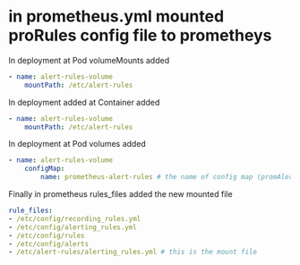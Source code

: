 
# in prometheus.yml mounted proRules config file to prometheys

In deployment at Pod volumeMounts added 

```yaml
- name: alert-rules-volume
    mountPath: /etc/alert-rules
```

In deployment added at Container added

```yaml
- name: alert-rules-volume
    mountPath: /etc/alert-rules
```

In deployment at Pod volumes added 

```yaml
- name: alert-rules-volume
    configMap:
        name: prometheus-alert-rules # the name of config map (promAlertRules.yaml)
```

Finally in prometheus rules_files added the new mounted file

```yaml
rule_files:
- /etc/config/recording_rules.yml
- /etc/config/alerting_rules.yml
- /etc/config/rules
- /etc/config/alerts
- /etc/alert-rules/alerting_rules.yml # this is the mount file
```